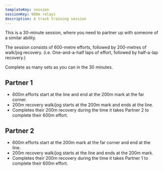 ```yaml
---
templateKey: session
sessionKey: 600m relays
description: A track training session
---
```

This is a 30-minute session, where you need to partner up with someone of a
similar ability.

The session consists of 600-metre efforts, followed by 200-metres of walk/jog
recovery. (i.e. One-and-a-half laps of effort, followed by half-a-lap recovery.)

Complete as many sets as you can in the 30 minutes.

## Partner 1

* 600m efforts start at the line and end at the 200m mark at the far corner.
* 200m recovery walk/jog starts at the 200m mark and ends at the line.
* Completes their 200m recovery during the time it takes Partner 2 to complete
  their 600m effort.
  
## Partner 2

* 600m efforts start at the 200m mark at the far corner and end at the line.
* 200m recovery walk/jog starts at the line and ends at the 200m mark.
* Completes their 200m recovery during the time it takes Partner 1 to complete
  their 600m effort.
